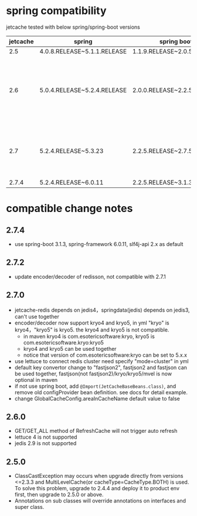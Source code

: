 # spring compatibility
jetcache tested with below spring/spring-boot versions

| jetcache | spring                      | spring boot                 | comments                                                                                                                 |
|----------|-----------------------------|-----------------------------|--------------------------------------------------------------------------------------------------------------------------|
| 2.5      | 4.0.8.RELEASE~5.1.1.RELEASE | 1.1.9.RELEASE~2.0.5.RELEASE ||
| 2.6      | 5.0.4.RELEASE~5.2.4.RELEASE | 2.0.0.RELEASE~2.2.5.RELEASE | jetcache-redis depends on jedis3.1.0, spring-data(jedis, boot version<=2.1.X) depends on jedis2.9.3, can't used together |
| 2.7      | 5.2.4.RELEASE~5.3.23        | 2.2.5.RELEASE~2.7.5         | jetcache-redis depends on jedis4, spring-data(jedis) depends on jedis3, can't used together                              |
| 2.7.4      | 5.2.4.RELEASE~6.0.11        | 2.2.5.RELEASE~3.1.3         | |

# compatible change notes
## 2.7.4
* use spring-boot 3.1.3, spring-framework 6.0.11, slf4j-api 2.x as default

## 2.7.2
* update encoder/decoder of redisson, not compatible with 2.7.1

## 2.7.0
* jetcache-redis depends on jedis4，springdata(jedis) depends on jedis3, can't use together
* encoder/decoder now support kryo4 and kryo5, in yml "kryo" is kryo4，"kryo5" is kryo5. the kryo4 and kryo5 is not compatible.
    * in maven kryo4 is com.esotericsoftware:kryo, kryo5 is com.esotericsoftware.kryo:kryo5
    * kryo4 and kryo5 can be used together
    * notice that version of com.esotericsoftware:kryo can be set to 5.x.x
* use lettuce to connect redis cluster need specify "mode=cluster" in yml
* default key convertor change to "fastjson2", fastjson2 and fastjson can be used together, fastjson(not fastjson2)/kryo/kryo5/mvel is now optional in maven
* if not use spring boot, add ```@Import(JetCacheBaseBeans.class)```, and remove old configProvider bean definition. see docs for detail example.
* change GlobalCacheConfig.areaInCacheName default value to false

## 2.6.0
* GET/GET_ALL method of RefreshCache will not trigger auto refresh
* lettuce 4 is not supported
* jedis 2.9 is not supported
## 2.5.0
* ClassCastException may occurs when upgrade directly from versions <=2.3.3 and MultiLevelCache(or cacheType=CacheType.BOTH) is used. To solve this problem, upgrade to 2.4.4 and deploy it to product env first, then upgrade to 2.5.0 or above.
* Annotations on sub classes will override annotations on interfaces and super class.